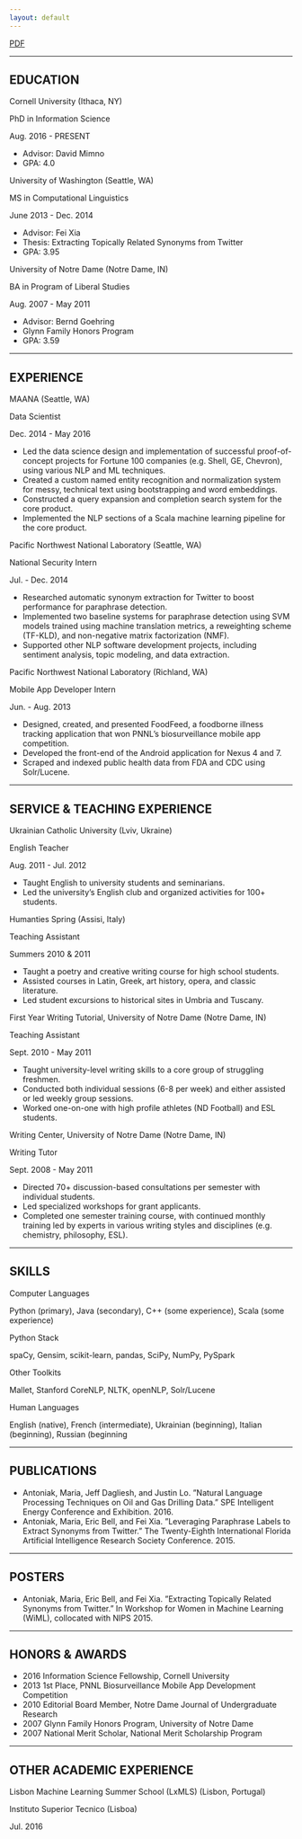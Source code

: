 ```yaml
---
layout: default
---
```


[PDF](http://maria-antoniak.github.io/maria_antoniak.pdf)

---

## EDUCATION

Cornell University (Ithaca, NY)

PhD in Information Science

Aug. 2016 - PRESENT

* Advisor: David Mimno
* GPA: 4.0

University of Washington (Seattle, WA)

MS in Computational Linguistics

June 2013 - Dec. 2014

* Advisor: Fei Xia
* Thesis: Extracting Topically Related Synonyms from Twitter
* GPA: 3.95

University of Notre Dame (Notre Dame, IN)

BA in Program of Liberal Studies

Aug. 2007 - May 2011

* Advisor: Bernd Goehring
* Glynn Family Honors Program
* GPA: 3.59

---

## EXPERIENCE

MAANA (Seattle, WA)

Data Scientist

Dec. 2014 - May 2016

* Led the data science design and implementation of successful proof-of-concept projects for Fortune 100 companies (e.g. Shell, GE, Chevron), using various NLP and ML techniques.
* Created a custom named entity recognition and normalization system for messy, technical text using bootstrapping and word embeddings.
* Constructed a query expansion and completion search system for the core product.
* Implemented the NLP sections of a Scala machine learning pipeline for the core product.

Pacific Northwest National Laboratory (Seattle, WA)

National Security Intern

Jul. - Dec. 2014

* Researched automatic synonym extraction for Twitter to boost performance for paraphrase detection.
* Implemented two baseline systems for paraphrase detection using SVM models trained using machine translation metrics, a reweighting scheme (TF-KLD), and non-negative matrix factorization (NMF).
* Supported other NLP software development projects, including sentiment analysis, topic modeling, and data extraction.

Pacific Northwest National Laboratory (Richland, WA)

Mobile App Developer Intern

Jun. - Aug. 2013

* Designed, created, and presented FoodFeed, a foodborne illness tracking application that won PNNL’s biosurveillance mobile app competition.
* Developed the front-end of the Android application for Nexus 4 and 7.
* Scraped and indexed public health data from FDA and CDC using Solr/Lucene.

---

## SERVICE & TEACHING EXPERIENCE

Ukrainian Catholic University (Lviv, Ukraine)

English Teacher

Aug. 2011 - Jul. 2012

* Taught English to university students and seminarians.
* Led the university’s English club and organized activities for 100+ students.

Humanties Spring (Assisi, Italy)

Teaching Assistant

Summers 2010 & 2011

* Taught a poetry and creative writing course for high school students.
* Assisted courses in Latin, Greek, art history, opera, and classic literature.
* Led student excursions to historical sites in Umbria and Tuscany.

First Year Writing Tutorial, University of Notre Dame (Notre Dame, IN)

Teaching Assistant

Sept. 2010 - May 2011

* Taught university-level writing skills to a core group of struggling freshmen.
* Conducted both individual sessions (6-8 per week) and either assisted or led weekly group sessions.
* Worked one-on-one with high profile athletes (ND Football) and ESL students.

Writing Center, University of Notre Dame (Notre Dame, IN)

Writing Tutor

Sept. 2008 - May 2011

* Directed 70+ discussion-based consultations per semester with individual students.
* Led specialized workshops for grant applicants.
* Completed one semester training course, with continued monthly training led by experts in various writing styles and disciplines (e.g. chemistry, philosophy, ESL).

---

## SKILLS

Computer Languages

Python (primary), Java (secondary), C++ (some experience), Scala (some experience)

Python Stack

spaCy, Gensim, scikit-learn, pandas, SciPy, NumPy, PySpark

Other Toolkits

Mallet, Stanford CoreNLP, NLTK, openNLP, Solr/Lucene

Human Languages

English (native), French (intermediate), Ukrainian (beginning), Italian (beginning), Russian (beginning

---

## PUBLICATIONS

* Antoniak, Maria, Jeff Dagliesh, and Justin Lo. ”Natural Language Processing Techniques on Oil and Gas Drilling Data.” SPE Intelligent Energy Conference and Exhibition. 2016.
* Antoniak, Maria, Eric Bell, and Fei Xia. ”Leveraging Paraphrase Labels to Extract Synonyms from Twitter.” The Twenty-Eighth International Florida Artificial Intelligence Research Society Conference. 2015.

---

## POSTERS

* Antoniak, Maria, Eric Bell, and Fei Xia. ”Extracting Topically Related Synonyms from Twitter.” In Workshop for Women in Machine Learning (WiML), collocated with NIPS 2015.

---

## HONORS & AWARDS

* 2016 Information Science Fellowship, Cornell University
* 2013 1st Place, PNNL Biosurveillance Mobile App Development Competition
* 2010 Editorial Board Member, Notre Dame Journal of Undergraduate Research
* 2007 Glynn Family Honors Program, University of Notre Dame
* 2007 National Merit Scholar, National Merit Scholarship Program

---

## OTHER ACADEMIC EXPERIENCE

Lisbon Machine Learning Summer School (LxMLS) (Lisbon, Portugal)

Instituto Superior Tecnico (Lisboa)

Jul. 2016
